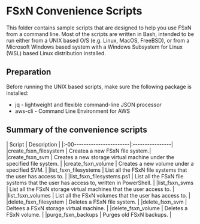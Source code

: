 # FSxN Convenience Scripts
This folder contains sample scripts that are designed to help you use FSxN from
a command line. Most of the scripts are written in Bash, intended to be run either from
a UNIX based O/S (e.g. Linux, MacOS, FreeBSD), or from a Microsoft Windows based system with a
Windows Subsystem for Linux (WSL) based Linux distribution installed.

## Preparation
Before running the UNIX based scripts, make sure the following package is installed:

* jq  - lightweight and flexible command-line JSON processor
* aws-cli - Command Line Environment for AWS

## Summary of the convenience scripts

| Script                    | Description     |
|:-00-----------------------|:----------------|
|create_fsxn_filesystem     | Createa a new FSxN file system.|
|create_fsxn_svm            | Creates a new storage virtual machine under the specified file system. |
|create_fsxn_volume         | Creates a new volume under a specified SVM. |
|list_fsxn_filesystems      | List all the FSxN file systems that the user has access to. |
|list_fsxn_filesystems.ps1  | List all the FSxN file systems that the user has access to, written in PowerShell. |
|list_fsxn_svms             | List all the FSxN storage virtual machines that the user access to. |
|list_fsxn_volumes          | List all the FSxN volumes that the user has access to. |
|delete_fsxn_filesystem     | Deletes a FSxN file system. |
|delete_fsxn_svm            | Deltees a FSxN storage virtual machine. |
|delete_fsxn_volume         | Deletes a FSxN volume. |
|purge_fsxn_backups         | Purges old FSxN backups. |
